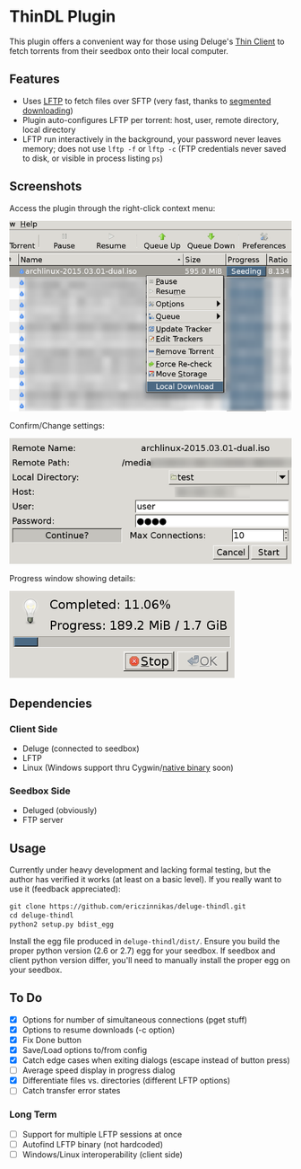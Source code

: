 # ThinDL Plugin
This plugin offers a convenient way for those using Deluge's [Thin Client](http://dev.deluge-torrent.org/wiki/UserGuide/ThinClient) to fetch torrents from their seedbox onto their local computer.


## Features
- Uses [LFTP](http://lftp.yar.ru/) to fetch files over SFTP (very fast, thanks to [segmented downloading](https://whatbox.ca/wiki/Multi-threaded_and_Segmented_FTP))
- Plugin auto-configures LFTP per torrent: host, user, remote directory, local directory
- LFTP run interactively in the background, your password never leaves memory; does not use `lftp -f` or `lftp -c` (FTP credentials never saved to disk, or visible in process listing `ps`)


## Screenshots
Access the plugin through the right-click context menu:

![Context Menu](/screenshots/thindl-menu.png?raw=true "Context Menu")

Confirm/Change settings:

![Download Dialog](/screenshots/thindl-dialog.png?raw=true "Download Dialog")

Progress window showing details:

![Progress Dialog](/screenshots/thindl-prog.png?raw=true "Progress Dialog")


## Dependencies
### Client Side
- Deluge (connected to seedbox)
- LFTP
- Linux (Windows support thru Cygwin/[native binary](http://nwgat.ninja/lftp-for-windows/) soon)

### Seedbox Side
- Deluged (obviously)
- FTP server


## Usage
Currently under heavy development and lacking formal testing, but the author has verified it works (at least on a basic level).  If you really want to use it (feedback appreciated):

```shell
git clone https://github.com/ericzinnikas/deluge-thindl.git
cd deluge-thindl
python2 setup.py bdist_egg
```
Install the egg file produced in `deluge-thindl/dist/`.  Ensure you build the proper python version (2.6 or 2.7) egg for your seedbox.  If seedbox and client python version differ, you'll need to manually install the proper egg on your seedbox.


## To Do
- [X] Options for number of simultaneous connections (pget stuff)
- [X] Options to resume downloads (-c option)
- [X] Fix Done button
- [X] Save/Load options to/from config
- [X] Catch edge cases when exiting dialogs (escape instead of button press)
- [ ] Average speed display in progress dialog
- [X] Differentiate files vs. directories (different LFTP options)
- [ ] Catch transfer error states

### Long Term
- [ ] Support for multiple LFTP sessions at once
- [ ] Autofind LFTP binary (not hardcoded)
- [ ] Windows/Linux interoperability (client side)
